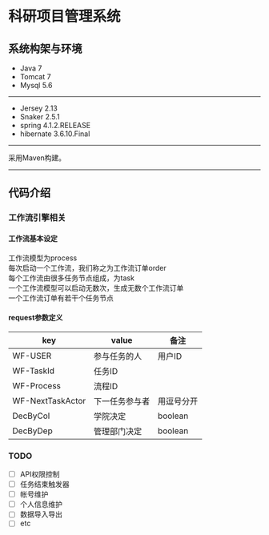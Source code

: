 # 科研项目管理系统
## 系统构架与环境
+ Java 7
+ Tomcat 7
+ Mysql 5.6
----
+ Jersey 2.13
+ Snaker 2.5.1
+ spring 4.1.2.RELEASE
+ hibernate 3.6.10.Final
----
采用Maven构建。

- - -

## 代码介绍
### 工作流引擎相关
#### 工作流基本设定
工作流模型为process  
每次启动一个工作流，我们称之为工作流订单order  
每个工作流由很多任务节点组成，为task  
一个工作流模型可以启动无数次，生成无数个工作流订单  
一个工作流订单有若干个任务节点  

#### request参数定义
| key | value |备注|
|--------|--------|-------|
| WF-USER|参与任务的人|用户ID|
|WF-TaskId|任务ID||
|WF-Process|流程ID||
|WF-NextTaskActor|下一任务参与者|用逗号分开|
|DecByCol|学院决定|boolean|
|DecByDep|管理部门决定|boolean|

### TODO
- [ ] API权限控制
- [ ] 任务结束触发器
- [ ] 帐号维护
- [ ] 个人信息维护
- [ ] 数据导入导出
- [ ] etc